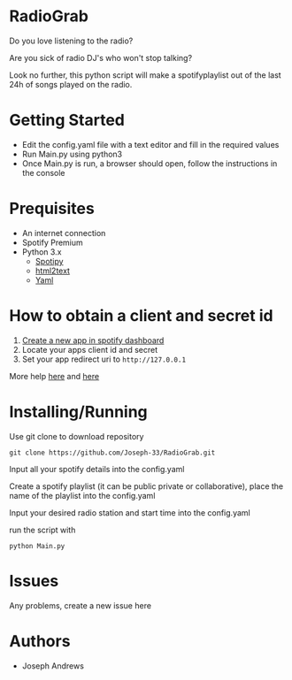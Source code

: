 # RadioGrab

Do you love listening to the radio?

Are you sick of radio DJ's who won't stop talking?

Look no further, this python script will make a  spotifyplaylist out of the last 24h of songs played on the radio.

# Getting Started
- Edit the config.yaml file with a text editor and fill in the required values
- Run Main.py using python3
- Once Main.py is run, a browser should open, follow the instructions in the console

# Prequisites
- An internet connection
- Spotify Premium
- Python 3.x
  - [Spotipy](https://pypi.org/project/spotipy/)
  - [html2text](https://pypi.org/project/html2text/)
  - [Yaml](https://pypi.org/project/PyYAML/)

# How to obtain a client and secret id
1. [Create a new app in spotify dashboard](https://developer.spotify.com/dashboard/applications)
2. Locate your apps client id and secret
3. Set your app redirect uri to `http://127.0.0.1`

More help [here](https://developer.spotify.com/documentation/general/guides/authorization-guide/) and [here](https://spotipy.readthedocs.io/en/2.12.0/#authorization-code-flow)

# Installing/Running
Use git clone to download repository
```
git clone https://github.com/Joseph-33/RadioGrab.git
```
Input all your spotify details into the config.yaml

Create a spotify playlist (it can be public private or collaborative), place the name of the playlist into the config.yaml

Input your desired radio station and start time into the config.yaml

run the script with

```
python Main.py
```


# Issues
Any problems, create a new issue here



# Authors
- Joseph Andrews


